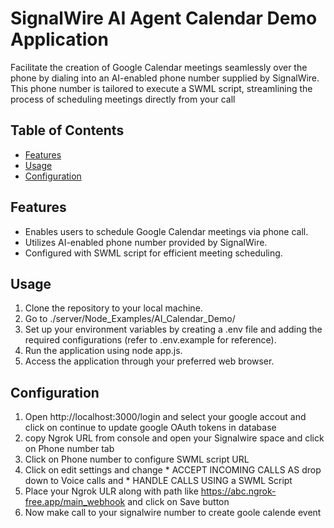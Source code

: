 # SignalWire AI Agent Calendar Demo Application

Facilitate the creation of Google Calendar meetings seamlessly over the phone by dialing into an AI-enabled phone number supplied by SignalWire. This phone number is tailored to execute a SWML script, streamlining the process of scheduling meetings directly from your call

## Table of Contents

- [Features](#features)
- [Usage](#usage)
- [Configuration](#Configuration)

## Features

- Enables users to schedule Google Calendar meetings via phone call.
- Utilizes AI-enabled phone number provided by SignalWire.
- Configured with SWML script for efficient meeting scheduling.


## Usage

1. Clone the repository to your local machine.
2. Go to ./server/Node_Examples/AI_Calendar_Demo/
3. Set up your environment variables by creating a .env file and adding the required configurations (refer to .env.example for reference).
4. Run the application using node app.js.
5. Access the application through your preferred web browser.

## Configuration

1. Open http://localhost:3000/login  and select your google accout and click on continue to update google OAuth tokens in database
2. copy Ngrok URL from console and open your Signalwire space and click on Phone number tab
3. Click on Phone number to configure SWML script URL
4. Click on edit settings and change * ACCEPT INCOMING CALLS AS drop down to Voice calls and * HANDLE CALLS USING a SWML Script
5. Place your Ngrok ULR along with path like https://abc.ngrok-free.app/main_webhook and click on Save button
6. Now make call to your signalwire number to create goole calende event


